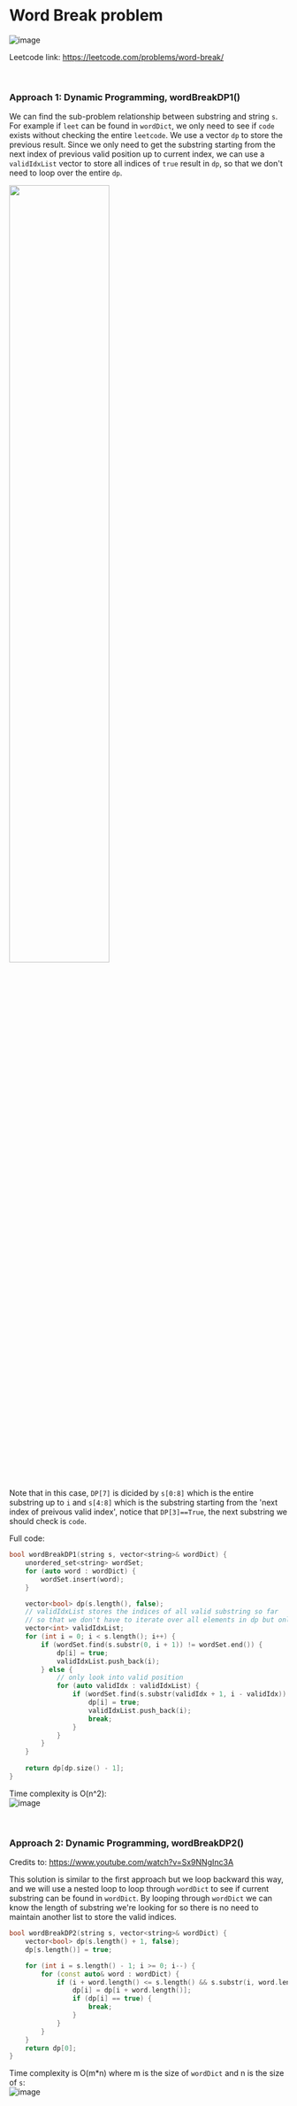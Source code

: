 # Word Break problem
![image](https://user-images.githubusercontent.com/25105806/171986652-dab65881-781b-437a-93b9-55ed3868df65.png)

Leetcode link: https://leetcode.com/problems/word-break/

<br/>

### Approach 1: Dynamic Programming, wordBreakDP1()
We can find the sub-problem relationship between substring and string `s`. For example if `leet` can be found in `wordDict`, we only need to see if `code` exists without checking the entire `leetcode`. We use a vector `dp` to store the previous result. Since we only need to get the substring starting from the next index of previous valid position up to current index, we can use a `validIdxList` vector to store all indices of `true` result in `dp`, so that we don't need to loop over the entire `dp`.

<img src="https://user-images.githubusercontent.com/25105806/171986952-e772cf5a-4ffe-4f50-a3db-9942856b0c09.jpg" heigth="60%" width="60%">


Note that in this case, `DP[7]` is dicided by `s[0:8]` which is the entire substring up to `i` and `s[4:8]` which is the substring starting from the 'next index of preivous valid index', notice that `DP[3]==True`, the next substring we should check is `code`.

Full code:
```cpp
bool wordBreakDP1(string s, vector<string>& wordDict) {
	unordered_set<string> wordSet;
	for (auto word : wordDict) {
		wordSet.insert(word);
	} 

	vector<bool> dp(s.length(), false);
	// validIdxList stores the indices of all valid substring so far
	// so that we don't have to iterate over all elements in dp but only valid(true) index
	vector<int> validIdxList;
	for (int i = 0; i < s.length(); i++) {
		if (wordSet.find(s.substr(0, i + 1)) != wordSet.end()) {
			dp[i] = true;
			validIdxList.push_back(i);
		} else {
			// only look into valid position
			for (auto validIdx : validIdxList) {
				if (wordSet.find(s.substr(validIdx + 1, i - validIdx)) != wordSet.end()) {
					dp[i] = true;
					validIdxList.push_back(i);
					break;
				}
			}
		}
	}
    
	return dp[dp.size() - 1];
}
```

Time complexity is O(n^2):\
![image](https://user-images.githubusercontent.com/25105806/171987066-42626a23-4925-4dba-b255-6785cfc8bd86.png)


<br/>

### Approach 2: Dynamic Programming, wordBreakDP2()
Credits to: https://www.youtube.com/watch?v=Sx9NNgInc3A

This solution is similar to the first approach but we loop backward this way, and we will use a nested loop to loop through `wordDict` to see if current substring can be found in `wordDict`. By looping through `wordDict` we can know the length of substring we're looking for so there is no need to maintain another list to store the valid indices.
 
```cpp
bool wordBreakDP2(string s, vector<string>& wordDict) {
	vector<bool> dp(s.length() + 1, false);
	dp[s.length()] = true;

	for (int i = s.length() - 1; i >= 0; i--) {
		for (const auto& word : wordDict) {
			if (i + word.length() <= s.length() && s.substr(i, word.length()) == word) {
				dp[i] = dp[i + word.length()];
				if (dp[i] == true) {
					break;
				}
			}
		}
	}
	return dp[0];
}
```

Time complexity is O(m\*n) where m is the size of `wordDict` and n is the size of `s`:\
![image](https://user-images.githubusercontent.com/25105806/171987202-adb04e0e-161e-404e-a985-836ec9e24ce6.png)
